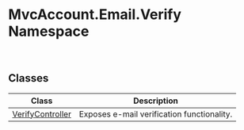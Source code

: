 MvcAccount.Email.Verify Namespace
=================================
 


Classes
-------

Class                 | Description                                
--------------------- | ------------------------------------------ 
[VerifyController][1] | Exposes e-mail verification functionality. 

[1]: VerifyController/README.md